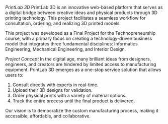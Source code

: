 *PrintLab 3D*
PrintLab 3D is an innovative web-based platform that serves as a digital bridge between creative ideas and physical products through 3D printing technology. This project facilitates a seamless workflow for consultation, ordering, and realizing 3D printed models.

This project was developed as a Final Project for the Technopreneurship course, with a primary focus on creating a technology-driven business model that integrates three fundamental disciplines: Informatics Engineering, Mechanical Engineering, and Interior Design.

*Project Concept*
In the digital age, many brilliant ideas from designers, engineers, and creators are hindered by limited access to manufacturing equipment. PrintLab 3D emerges as a one-stop service solution that allows users to:
1. Consult directly with experts in real-time.
2. Upload their 3D designs for validation.
3. Order physical prints with a variety of material options.
3. Track the entire process until the final product is delivered.

Our vision is to democratize the custom manufacturing process, making it accessible, affordable, and collaborative.
